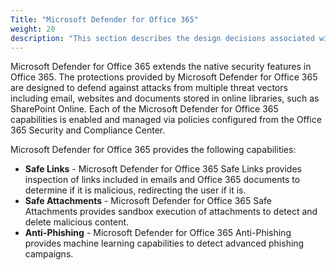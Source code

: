 ```yaml
---
Title: "Microsoft Defender for Office 365"
weight: 20
description: "This section describes the design decisions associated with Microsoft Defender for Office 365 for system(s) built using ASD's Blueprint for Secure Cloud."
---
```


Microsoft Defender for Office 365 extends the native security features in Office 365. The protections provided by Microsoft Defender for Office 365 are designed to defend against attacks from multiple threat vectors including email, websites and documents stored in online libraries, such as SharePoint Online. Each of the Microsoft Defender for Office 365 capabilities is enabled and managed via policies configured from the Office 365 Security and Compliance Center.

Microsoft Defender for Office 365 provides the following capabilities:

- **Safe Links** - Microsoft Defender for Office 365 Safe Links provides inspection of links included in emails and Office 365 documents to determine if it is malicious, redirecting the user if it is.
- **Safe Attachments** - Microsoft Defender for Office 365 Safe Attachments provides sandbox execution of attachments to detect and delete malicious content.
- **Anti-Phishing** - Microsoft Defender for Office 365 Anti-Phishing provides machine learning capabilities to detect advanced phishing campaigns.
